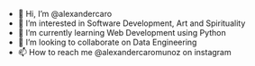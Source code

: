 - 👋 Hi, I’m @alexandercaro
- 👀 I’m interested in Software Development, Art and Spirituality
- 🌱 I’m currently learning Web Development using Python
- 💞️ I’m looking to collaborate on Data Engineering
- 📫 How to reach me @alexandercaromunoz on instagram

<!---
alexandercaro/alexandercaro is a ✨ special ✨ repository because its `README.md` (this file) appears on your GitHub profile.
You can click the Preview link to take a look at your changes.
--->
